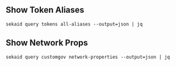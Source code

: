 ## Show Token Aliases

```
sekaid query tokens all-aliases --output=json | jq
```

## Show Network Props

```
sekaid query customgov network-properties --output=json | jq
```